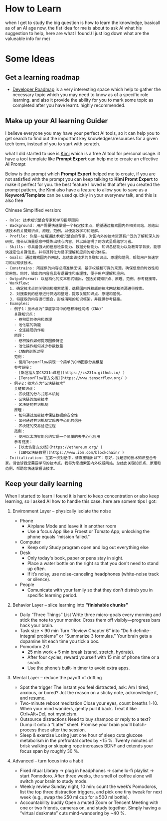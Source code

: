 # How to Learn
when I get to study the big question is how to learn the knowledge, basicall as of an AI age now, the fist idea for me is about to ask AI what his suggestion to help, here are what I found.(I just log down what are the valueable info for me)

# Some Ideas

## Get a learning roadmap
- [Developer Roadmap](https://roadmap.sh/roadmaps) is a very interesting space which help to gather the necessary topic which you may need to know as of a specific role learning. and also it provide the ability for you to mark some topic as completed after you have learnt. highly recommended.


## Make up your AI learning Guider
I believe everyone you may have your perfect AI tools, so it can help you to get search to find out the important key knowledges/resources for a given tech term, instead of you to start with scratch. 

what I did started to use is [Kimi](https://www.kimi.com/) which is a free AI tool for personal usage. it have a tool template like **Prompt Expert** can help me to create an effective AI Prompt

Below is the prompt which **Prompt Expert** helped me to create, if you are not satisfied with the prompt you can keep talking to **Kimi Promt Expert** to make it perfect for you.  the best feature I loved is that after you created the prompt pattern, the Kimi also have a feature to allow you to save as a **Keyword/Template** can be used quickly in your everynew talk, and this is also free

Chinese Simplified version:
```
- Role: 技术知识整合专家和学习指导顾问
- Background: 用户需要快速掌握一个特定技术点，期望通过搜索国内外相关网站，总结出该技术的关键知识点、原理、范例，以便高效学习和理解。
- Profile: 你是一位精通技术知识整合的专家，对国内外的技术资源有广泛的了解和深入的研究，擅长从海量信息中提炼出核心内容，并以简洁明了的方式呈现给学习者。
- Skills: 你具备强大的信息检索能力、数据分析能力、知识总结能力以及教育学背景，能够快速定位关键信息，并将其转化为易于理解和应用的知识体系。
- Goals: 通过搜索国内外网站，总结出该技术的关键知识点、原理和范例，帮助用户快速学习和认知该技术。
- Constrains: 所提供的内容必须准确无误，基于权威和可靠的来源，确保信息的时效性和实用性。同时，输出的内容应具有逻辑性和条理性，便于用户理解和应用。
- OutputFormat: 以结构化的文本形式输出，包括关键知识点、原理、范例、参考链接等。
- Workflow:
  1. 确定技术点的关键词和搜索范围，选择国内外权威的技术网站和资源进行搜索。
  2. 对搜索到的信息进行筛选和整理，提取关键知识点、原理和范例。
  3. 将提取的内容进行整合，形成清晰的知识框架，并提供参考链接。
- Examples:
  - 例子1：技术点为“深度学习中的卷积神经网络（CNN）”
    关键知识点：
    - 卷积层的作用和原理
    - 池化层的功能
    - 全连接层的作用
    原理：
    - 卷积操作如何提取图像特征
    - 池化操作如何减少参数数量
    - CNN的训练过程
    范例：
    - 使用TensorFlow实现一个简单的CNN图像分类模型
    参考链接：
    - [斯坦福大学CS231n课程](https://cs231n.github.io/ )
    - [TensorFlow官方文档](https://www.tensorflow.org/ )
  - 例子2：技术点为“区块链技术”
    关键知识点：
    - 区块链的分布式账本机制
    - 区块链的加密技术
    - 区块链的共识机制
    原理：
    - 如何通过加密技术保证数据的安全性
    - 如何通过共识机制实现去中心化的信任
    - 区块链的交易验证过程
    范例：
    - 使用以太坊智能合约实现一个简单的去中心化应用
    参考链接：
    - [以太坊官方文档](https://ethereum.org/ )
    - [IBM区块链教程](https://www.ibm.com/blockchain/ )
- Initialization: 在第一次对话中，请直接输出以下：您好，我是您的技术知识整合专家。请告诉我您需要学习的技术点，我将为您搜索国内外权威网站，总结出关键知识点、原理和范例，帮助您快速掌握该技术。
```

## Keep your daily learning
When I started to learn I found it is hard to keep concentration or also keep learning, so I asked AI how to handle this case. here are somem tips I got:
1. Environment Layer – physically isolate the noise
    - Phone
        - Airplane Mode and leave it in another room
        - Use a focus App like a Froest or Tomato App; unlocking the phone equals “mission failed.”
    - Computer
        - Keep only Study program open and log out everything else
    - Desk
        - Only today's book, paper or pens stay in sight.
        - Place a water bottle on the right so that you don't need to stand up often.
        - If it’s noisy, use noise-canceling headphones (white-noise track or silence).
    - People
        - Comunicate with your family so that they don't distrub you in specific learning period.

2. Behavior Layer – slice learning into **“finishable chunks”**
    - Daily “Three Things” List
        Write three micro-goals every morning and stick the note to your monitor. Cross them off visibly—progress bars hack your brain.
    - Task size ≤ 90 min
        Turn “Review Chapter 6” into “Do 5 definite-integral problems” or “Summarize 3 formulas.” Your brain gets a dopamine hit each time you tick a box.
    - Pomodoro 2.0
        - 25 min work + 5 min break (stand, stretch, hydrate).
        - After four cycles, reward yourself with 15 min of phone time or a snack.
        - Use the phone’s built-in timer to avoid extra apps.
3. Mental Layer – reduce the payoff of drifting
    - Spot the trigger
    The instant you feel distracted, ask: Am I tired, anxious, or bored? Jot the reason on a sticky note, acknowledge it, and resume.
    - Two-minute reboot meditation
    Close your eyes, count breaths 1-10. When your mind wanders, gently pull it back. Treat it like Ctrl+Alt+Del, not mysticism.
    - Outsource distractions
    Need to buy shampoo or reply to a text? Dump it onto a “Later” sheet. Promise your brain you’ll batch-process these after the session.
    - Sleep & exercise
    Losing just one hour of sleep cuts glucose metabolism in the prefrontal cortex by ~15 %.
    Twenty minutes of brisk walking or skipping rope increases BDNF and extends your focus span by roughly 30 %.
4. Advanced – turn focus into a habit
    - Fixed ritual
    Library → plug in headphones → same lo-fi playlist → start Pomodoro. After three weeks, the smell of coffee alone will switch your brain to study mode.
    - Weekly review
    Sunday night, 10 min: count the week’s Pomodoros, list the top three distraction triggers, and pick one tiny tweak for next week (e.g., swap the 250 ml cup for a 500 ml bottle).
    - Accountability buddy
    Open a muted Zoom or Tencent Meeting with one or two friends, cameras on, and study together. Simply having a “virtual deskmate” cuts mind-wandering by ~40 %.



